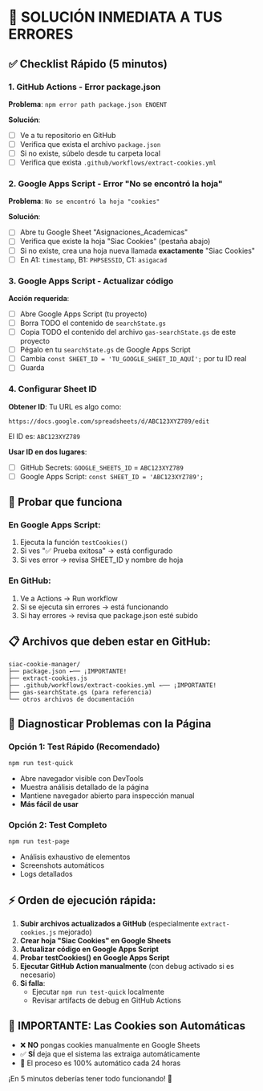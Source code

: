 # 🚨 SOLUCIÓN INMEDIATA A TUS ERRORES

## ✅ Checklist Rápido (5 minutos)

### 1. GitHub Actions - Error package.json

**Problema**: `npm error path package.json ENOENT`

**Solución**:
- [ ] Ve a tu repositorio en GitHub
- [ ] Verifica que exista el archivo `package.json`
- [ ] Si no existe, súbelo desde tu carpeta local
- [ ] Verifica que exista `.github/workflows/extract-cookies.yml`

### 2. Google Apps Script - Error "No se encontró la hoja"

**Problema**: `No se encontró la hoja "cookies"`

**Solución**:
- [ ] Abre tu Google Sheet "Asignaciones_Academicas"
- [ ] Verifica que existe la hoja "Siac Cookies" (pestaña abajo)
- [ ] Si no existe, crea una hoja nueva llamada **exactamente** "Siac Cookies"
- [ ] En A1: `timestamp`, B1: `PHPSESSID`, C1: `asigacad`

### 3. Google Apps Script - Actualizar código

**Acción requerida**:
- [ ] Abre Google Apps Script (tu proyecto)
- [ ] Borra TODO el contenido de `searchState.gs`
- [ ] Copia TODO el contenido del archivo `gas-searchState.gs` de este proyecto
- [ ] Pégalo en tu `searchState.gs` de Google Apps Script
- [ ] Cambia `const SHEET_ID = 'TU_GOOGLE_SHEET_ID_AQUÍ';` por tu ID real
- [ ] Guarda

### 4. Configurar Sheet ID

**Obtener ID**:
Tu URL es algo como:
```
https://docs.google.com/spreadsheets/d/ABC123XYZ789/edit
```
El ID es: `ABC123XYZ789`

**Usar ID en dos lugares**:
- [ ] GitHub Secrets: `GOOGLE_SHEETS_ID` = `ABC123XYZ789`
- [ ] Google Apps Script: `const SHEET_ID = 'ABC123XYZ789';`

## 🧪 Probar que funciona

### En Google Apps Script:
1. Ejecuta la función `testCookies()`
2. Si ves "✅ Prueba exitosa" → está configurado
3. Si ves error → revisa SHEET_ID y nombre de hoja

### En GitHub:
1. Ve a Actions → Run workflow
2. Si se ejecuta sin errores → está funcionando
3. Si hay errores → revisa que package.json esté subido

## 📋 Archivos que deben estar en GitHub:

```
siac-cookie-manager/
├── package.json ←── ¡IMPORTANTE!
├── extract-cookies.js
├── .github/workflows/extract-cookies.yml ←── ¡IMPORTANTE!
├── gas-searchState.gs (para referencia)
└── otros archivos de documentación
```


## 🧪 Diagnosticar Problemas con la Página

### Opción 1: Test Rápido (Recomendado)
```bash
npm run test-quick
```
- Abre navegador visible con DevTools
- Muestra análisis detallado de la página
- Mantiene navegador abierto para inspección manual
- **Más fácil de usar**

### Opción 2: Test Completo
```bash
npm run test-page
```
- Análisis exhaustivo de elementos
- Screenshots automáticos
- Logs detallados

## ⚡ Orden de ejecución rápida:

1. **Subir archivos actualizados a GitHub** (especialmente `extract-cookies.js` mejorado)
2. **Crear hoja "Siac Cookies" en Google Sheets**  
3. **Actualizar código en Google Apps Script**
4. **Probar testCookies() en Google Apps Script**
5. **Ejecutar GitHub Action manualmente** (con debug activado si es necesario)
6. **Si falla**: 
   - Ejecutar `npm run test-quick` localmente
   - Revisar artifacts de debug en GitHub Actions

## 🍪 **IMPORTANTE: Las Cookies son Automáticas**

- ❌ **NO** pongas cookies manualmente en Google Sheets
- ✅ **SÍ** deja que el sistema las extraiga automáticamente
- 🔄 El proceso es 100% automático cada 24 horas

¡En 5 minutos deberías tener todo funcionando! 🚀 